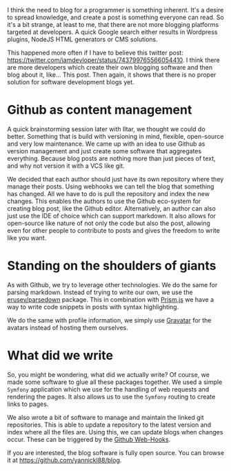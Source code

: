[//]: # (TITLE: Bloginception)
[//]: # (DATE: 2016-07-10T12:00:00+01:00)
[//]: # (TAGS: php, blog, symfony)

I think the need to blog for a programmer is something inherent. It's a desire to spread knowledge, and create a post is something everyone can read. So it's a bit strange, at least to me, that there are not more blogging platforms targeted at developers. A quick Google search either results in Wordpress plugins, NodeJS HTML generators or CMS solutions.

This happened more often if I have to believe this twitter post: https://twitter.com/iamdevloper/status/743799765566054410. I think there are more developers which create their own blogging software and then blog about it, like... This post. Then again, it shows that there is no proper solution for software development blogs yet.

# Github as content management
A quick brainstorming session later with Iltar, we thought we could do better. Something that is build with versioning in mind, flexible, open-source and very low maintenance. We came up with an idea to use Github as version management and just create some software that aggregates everything. Because blog posts are nothing more than just pieces of text, and why not version it with a VCS like git.

We decided that each author should just have its own repository where they manage their posts. Using webhooks we can tell the blog that something has changed. All we have to do is pull the repository and index the new changes. This enables the authors to use the Github eco-system for creating blog post, like the Github editor. Alternatively, an author can also just use the IDE of choice which can support markdown. It also allows for open-source like nature of not only the code but also the post, allowing even for other people to contribute to posts and gives the freedom to write like you want. 

# Standing on the shoulders of giants
As with Github, we try to leverage other technologies. We do the same for parsing markdown. Instead of trying to write our own, we use the [erusev/parsedown][parsedown] package. This in combination with [Prism.js][prism] we have a way to write code snippets in posts with syntax highlighting.

We do the same with profile information, we simply use [Gravatar][gravatar] for the avatars instead of hosting them ourselves.

# What did we write
So, you might be wondering, what did we actually write? Of course, we made some software to glue all these packages together. We used a simple `Symfony` application which we use for the handling of web requests and rendering the pages. It also allows us to use the `Symfony` routing to create links to pages.

We also wrote a bit of software to manage and maintain the linked git repositories. This is able to update a repository to the latest version and index where all the files are. Using this, we can update blogs when changes occur. These can be triggered by the [Github Web-Hooks][github-webhooks].

If you are interested, the blog software is fully open source. You can browse it at https://github.com/yannickl88/blog.

[parsedown]:https://github.com/erusev/parsedown
[gravatar]:https://gravatar.com/
[prism]:http://prismjs.com/
[github-webhooks]:https://developer.github.com/webhooks/
